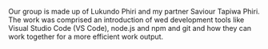 Our group is made up of Lukundo Phiri and my partner Saviour Tapiwa Phiri.  
The work was comprised an introduction of wed development tools like Visual Studio Code (VS Code), node.js and npm and git and how they can work together for a more efficient work output. 
